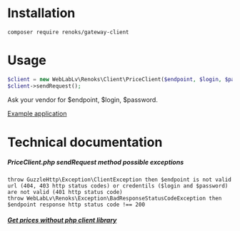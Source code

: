 # Installation
```
composer require renoks/gateway-client
```

# Usage
```php
$client = new WebLabLv\Renoks\Client\PriceClient($endpoint, $login, $password);
$client->sendRequest();
```
Ask your vendor for $endpoint, $login, $password.

[Example application](https://github.com/renoks/gateway-client-example-app)

# Technical documentation

##### PriceClient.php sendRequest method possible exceptions
```
throw GuzzleHttp\Exception\ClientException then $endpoint is not valid url (404, 403 http status codes) or credentils ($login and $password) are not valid (401 http status code)
throw WebLabLv\Renoks\Exception\BadResponseStatusCodeException then $endpoint response http status code !== 200
```

##### [Get prices without php client library]()
